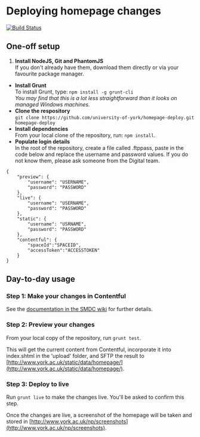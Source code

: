 # Deploying homepage changes

[![Build Status](https://semaphoreci.com/api/v1/university-of-york/homepage-deploy/branches/master/badge.svg)](https://semaphoreci.com/university-of-york/homepage-deploy)

## One-off setup
1. __Install NodeJS, Git and PhantomJS__  
If you don't already have them, download them directly or via your favourite package manager.
* __Install Grunt__  
To install Grunt, type:
`npm install -g grunt-cli`  
*You may find that this is a lot less straightforward than it looks on managed Windows machines.*
* __Clone the respository__  
`git clone https://github.com/university-of-york/homepage-deploy.git homepage-deploy`
* __Install dependencies__  
From your local clone of the repository, run:
`npm install`.
* __Populate login details__  
In the root of the repository, create a file called .ftppass, paste in the code below and replace the username and password values. If you do not know them, please ask someone from the Digital team.

~~~~
{
	"preview": {        
        "username": "USERNAME",  
        "password": "PASSWORD"  
    },
    "live": {  
    	"username": "USERNAME",  
        "password": "PASSWORD"  
    },
    "static": {  
        "username": "USRNAME",  
        "password": "PASSWORD"  
    },  
    "contentful": {  
        "spaceId":"SPACEID",  
        "accessToken":"ACCESSTOKEN"  
    }  
}
~~~~

## Day-to-day usage
### Step 1: Make your changes in Contentful
See the [documentation in the SMDC wiki](https://wiki.york.ac.uk/display/SMDC/Homepage+publishing+with+Contentful) for further details.
### Step 2: Preview your changes

From your local copy of the repository, run `grunt test`.

This will get the current content from Contentful, incorporate it into index.shtml in the 'upload' folder, and SFTP the result to [http://www.york.ac.uk/static/data/homepage/](http://www.york.ac.uk/static/data/homepage/).


### Step 3: Deploy to live
Run `grunt live` to make the changes live. You'll be asked to confirm this step.

Once the changes are live, a screenshot of the homepage will be taken and stored in [http://www.york.ac.uk/np/screenshots](http://www.york.ac.uk/np/screenshots).
